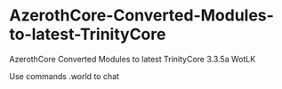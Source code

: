 # AzerothCore-Converted-Modules-to-latest-TrinityCore
AzerothCore Converted Modules to latest TrinityCore 3.3.5a WotLK

Use commands .world to chat